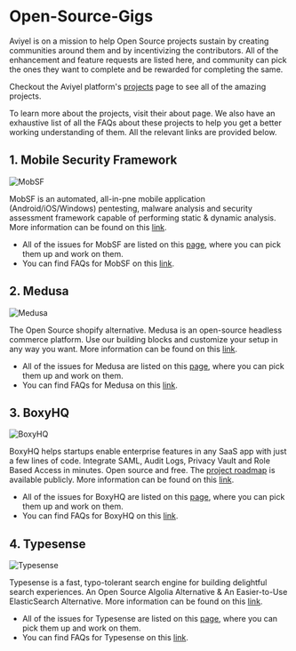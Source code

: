 # Open-Source-Gigs

Aviyel is on a mission to help Open Source projects sustain by creating communities around them and by incentivizing the contributors. 
All of the enhancement and feature requests are listed here, and community can pick the ones they want to complete and be rewarded for completing the same.

Checkout the Aviyel platform's [projects](https://aviyel.com/projects) page to see all of the amazing projects.

To learn more about the projects, visit their about page. We also have an exhaustive list of all the FAQs about these projects to help you get a better working understanding of them. All the relevant links are provided below.

## 1. **Mobile Security Framework**

![MobSF](https://aviyel.com/cdn-cgi/image/width=80,format=auto/https://github.com/MobSF.png)

MobSF is an automated, all-in-pne mobile application (Android/iOS/Windows) pentesting, malware analysis and security assessment framework capable of performing static & dynamic analysis. 
More information can be found on this [link](https://aviyel.com/projects/7/mobile-security-framework).
- All of the issues for MobSF are listed on this [page](https://github.com/SwamiSankalp/Open-Source-Gigs/blob/main/mobsf.md), where you can pick them up and work on them.
- You can find FAQs for MobSF on this [link](https://aviyel.com/projects/7/mobile-security-framework/questions).

## 2. **Medusa**

![Medusa](https://aviyel.com/cdn-cgi/image/width=56,format=auto/assets/uploads/static/medusa.png)

The Open Source shopify alternative. Medusa is an open-source headless commerce platform. Use our building blocks and customize your setup in any way you want. More information can be found on this [link](https://aviyel.com/projects/10/medusa).
- All of the issues for Medusa are listed on this [page](https://github.com/SwamiSankalp/Open-Source-Gigs/blob/main/medusa.md), where you can pick them up and work on them.
- You can find FAQs for Medusa on this [link](https://aviyel.com/projects/10/medusa/questions).

## 3. **BoxyHQ**

![BoxyHQ](https://aviyel.com/cdn-cgi/image/width=56,format=auto/assets/uploads/static/boxyhq.png)

BoxyHQ helps startups enable enterprise features in any SaaS app with just a few lines of code. Integrate SAML, Audit Logs, Privacy Vault and Role Based Access in minutes. Open source and free. The [project roadmap](https://github.com/orgs/boxyhq/projects/3) is available publicly. More information can be found on this [link](https://aviyel.com/projects/11/boxyhq).
- All of the issues for BoxyHQ are listed on this [page](https://github.com/SwamiSankalp/Open-Source-Gigs/blob/main/boxyhq.md), where you can pick them up and work on them.
- You can find FAQs for BoxyHQ on this [link](https://aviyel.com/projects/11/boxyhq/questions).

## 4. **Typesense**

![Typesense](https://aviyel.com/cdn-cgi/image/width=56,format=auto/https://github.com/typesense.png)

Typesense is a fast, typo-tolerant search engine for building delightful search experiences. An Open Source Algolia Alternative & An Easier-to-Use ElasticSearch Alternative. More information can be found on this [link](https://aviyel.com/projects/8/typesense).
- All of the issues for Typesense are listed on this [page](https://github.com/SwamiSankalp/Open-Source-Gigs/blob/main/typesense.md), where you can pick them up and work on them.
- You can find FAQs for Typesense on this [link](https://aviyel.com/projects/8/typesense/questions).
